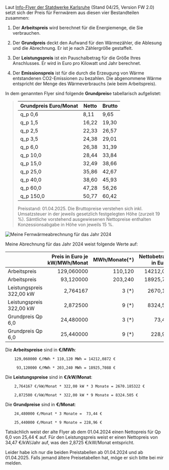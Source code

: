 

Laut [Info-Flyer der Statdwerke Karlsruhe](https://www.stadtwerke-karlsruhe.de/wMedia/docs/service/infomaterial/preisblaetter/tarifflyer-fernwaerme.pdf) (Stand 04/25, Version FW 2.0) setzt sich der Preis für Fernwärem aus diesen vier Bestandteilen zusammen:

1. Der **Arbeitspreis** wird berechnet für die Energiemenge, die Sie
verbrauchen.

2. Der **Grundpreis** deckt den Aufwand für den Wärmezähler, die Ablesung
und die Abrechnung. Er ist je nach Zählergröße gestaffelt.

3. Der **Leistungspreis** ist ein Pauschalbetrag für die Größe Ihres
Anschlusses. Er wird in Euro pro Kilowatt und Jahr berechnet.

4. Der **Emissionspreis** ist für die durch die Erzeugung von Wärme
entstandenen CO2-Emissionen zu bezahlen. Die abgenommene Wärme
entspricht der Menge des Wärmeverbrauchs (wie beim Arbeitspreis).

In dem genannten Flyer sind folgende **Grundpreis**e tabellarisch aufgelistet:
> 
> | Grundpreis Euro/Monat | Netto | Brutto |
> | --------------------- | ----- | ------ |
> | q_p 0,6               | 8,11  | 9,65   |
> | q_p 1,5               | 16,22 | 19,30  |
> | q_p 2,5               | 22,33 | 26,57  |
> | q_p 3,5               | 24,38 | 29,01  |
> | q_p 6,0               | 26,38 | 31,39  |
> | q_p 10,0              | 28,44 | 33,84  |
> | q_p 15,0              | 32,49 | 38,66  |
> | q_p 25,0              | 35,86 | 42,67  |
> | q_p 40,0              | 38,60 | 45,93  |
> | q_p 60,0              | 47,28 | 56,26  |
> | q_p 150,0             | 50,77 | 60,42  |
> 
> Preisstand: 01.04.2025. Die Bruttopreise verstehen sich inkl.
> Umsatzsteuer in der jeweils gesetzlich festgelegten Höhe 
> (zurzeit 19 %). Sämtliche vorstehend ausgewiesenen 
> Nettopreise enthalten Konzessionsabgabe in Höhe von 
> jeweils 15 %.


![Meine Fernwärmeabrechnung für das Jahr 2024](fernwärme-stadtwerke-karlsruhe.png)

Meine Abrechnung für das Jahr 2024 weist folgende Werte auf:

|                          | Preis in Euro je kW/MWh/Monat  | MWh/Monate(*) | Nettobetrag in Euro  |
|:------------------------ | ------------------------------:| -------------:| -------------------:|
| Arbeitspreis             | 129,060000                     | 110,120       | 14212,09            |
| Arbeitspreis             |  93,120000                     | 203,240       | 18925,71            |
| Leistungspreis 322,00 kW |   2,764167                     | 3 (*)         |  2670,19            |
| Leistungspreis 322,00 kW |   2,872500                     | 9 (*)         |  8324,51            |
| Grundpreis Qp 6,0        |  24,480000                     | 3 (*)         |    73,44            |
| Grundpreis Qp 6,0        |  25,440000                     | 9 (*)         |   228,96            |

Die **Arbeitspreise** sind in **€/MWh**: 

        129,060000 €/MWh * 110,120 MWh = 14212,0872 €

         93,120000 €/MWh * 203,240 MWh = 18925,7088 €

Die **Leistungspreise** sind in **€/kW/Monat**:

        2,764167 €/kW/Monat * 322,00 kW * 3 Monate = 2670.185322 €

        2,872500 €/kW/Monat * 322,00 kW * 9 Monate = 8324.505 €

Die **Grundpreise** sind in **€/Monat**:

        24,480000 €/Monat * 3 Monate =  73,44 €

        25,440000 €/Monat * 9 Monate = 228,96 €

Tatsächlich weist der alte Flyer ab dem 01.04.2024 einen Nettopreis für Qp 6,0 von 25,44 € auf. Für den Leistungspreis weist er einen Nettopreis von 34,47 €/kW/Jahr auf, was den 2,8725 €/kW/Monat entspricht.

Leider habe ich nur die beiden Preistabellen ab 01.04.2024 und ab 01.04.2025. Falls jemand ältere Preisetabellen hat, möge er sich bitte bei mir melden.

